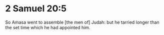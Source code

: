 # 2 Samuel 20:5

So Amasa went to assemble [the men of] Judah: but he tarried longer than the set time which he had appointed him.